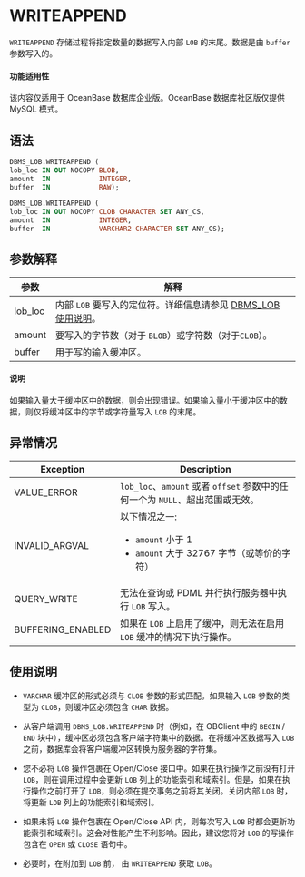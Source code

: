 WRITEAPPEND 
================================

`WRITEAPPEND` 存储过程将指定数量的数据写入内部 `LOB` 的末尾。数据是由 `buffer` 参数写入的。

  <main id="notice" >
    <h4>功能适用性</h4>
    <p>该内容仅适用于 OceanBase 数据库企业版。OceanBase 数据库社区版仅提供 MySQL 模式。</p>
  </main>

语法 
-----------------------

```sql
DBMS_LOB.WRITEAPPEND (
lob_loc IN OUT NOCOPY BLOB,
amount  IN            INTEGER,
buffer  IN            RAW);

DBMS_LOB.WRITEAPPEND (
lob_loc IN OUT NOCOPY CLOB CHARACTER SET ANY_CS,
amount  IN            INTEGER,
buffer  IN            VARCHAR2 CHARACTER SET ANY_CS);
```



参数解释 
-------------------------



|   参数    |                                       解释                                       |
|---------|--------------------------------------------------------------------------------|
| lob_loc | 内部 `LOB` 要写入的定位符。详细信息请参见 [DBMS_LOB 使用说明](1.dbms-lob-overview-oracle.md)。 |
| amount  | 要写入的字节数（对于 `BLOB`）或字符数（对于`CLOB`）。                                              |
| buffer  | 用于写的输入缓冲区。                                                                     |


  <main id="notice" type='explain'>
    <h4>说明</h4>
    <p>如果输入量大于缓冲区中的数据，则会出现错误。如果输入量小于缓冲区中的数据，则仅将缓冲区中的字节或字符量写入 <code>LOB</code> 的末尾。</p>
  </main>

异常情况 
-------------------------



|     Exception     |                                                                          Description                                                                           |
|-------------------|----------------------------------------------------------------------------------------------------------------------------------------------------------------|
| VALUE_ERROR       | `lob_loc`、`amount` 或者 `offset` 参数中的任何一个为 `NULL`、超出范围或无效。                                                                                                       |
| INVALID_ARGVAL    | 以下情况之一: <ul><li> `amount` 小于 1   </li><li> `amount` 大于 32767 字节（或等价的字符）</li></ul>    |
| QUERY_WRITE       | 无法在查询或 PDML 并行执行服务器中执行 `LOB` 写入。                                                                                                                               |
| BUFFERING_ENABLED | 如果在 `LOB` 上启用了缓冲，则无法在启用 `LOB` 缓冲的情况下执行操作。                                                                                                                      |



使用说明 
-------------------------

* `VARCHAR` 缓冲区的形式必须与 `CLOB` 参数的形式匹配。如果输入 `LOB` 参数的类型为 `CLOB`，则缓冲区必须包含 `CHAR` 数据。

  

* 从客户端调用 `DBMS_LOB.WRITEAPPEND` 时（例如，在 OBClient 中的 `BEGIN` / `END` 块中），缓冲区必须包含客户端字符集中的数据。在将缓冲区数据写入 `LOB` 之前，数据库会将客户端缓冲区转换为服务器的字符集。

  

* 您不必将 `LOB` 操作包裹在 Open/Close 接口中。如果在执行操作之前没有打开 `LOB`，则在调用过程中会更新 `LOB` 列上的功能索引和域索引。但是，如果在执行操作之前打开了 `LOB`，则必须在提交事务之前将其关闭。关闭内部 `LOB` 时，将更新 `LOB` 列上的功能索引和域索引。

  

* 如果未将 `LOB` 操作包裹在 Open/Close API 内，则每次写入 `LOB` 时都会更新功能索引和域索引。这会对性能产生不利影响。因此，建议您将对 `LOB` 的写操作包含在 `OPEN` 或 `CLOSE` 语句中。

  

* 必要时，在附加到 `LOB` 前， 由 `WRITEAPPEND` 获取 `LOB`。

  





